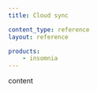 ```yaml
---
title: Cloud sync

content_type: reference
layout: reference

products:
    - insomnia
---
```


content